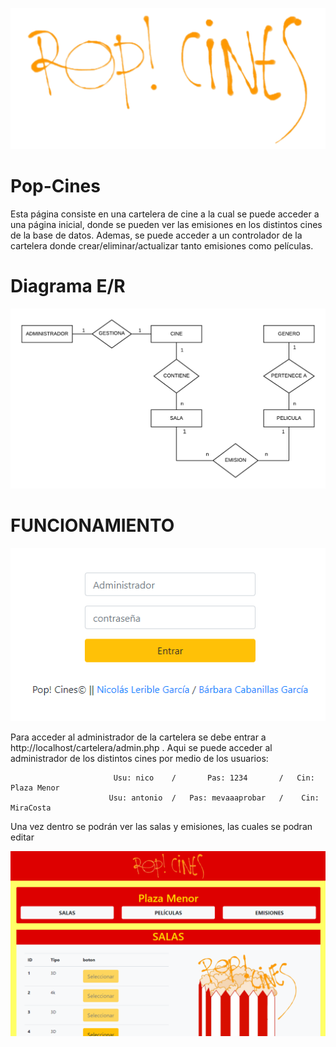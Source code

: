 ![logo Pop! Cines](https://github.com/nicolaslerible/Pop-Cines/blob/master/img/logo.png)
# Pop-Cines

Esta página consiste en una cartelera de cine a la cual se puede acceder a una página inicial, donde se pueden ver las emisiones en los distintos cines de la base de datos. Ademas, se puede acceder a un controlador de la cartelera donde crear/eliminar/actualizar tanto emisiones como películas.

# Diagrama E/R
![diagrama](https://github.com/nicolaslerible/Pop-Cines/blob/master/img/Diagrama%20en%20blanco%20(1).png)

# FUNCIONAMIENTO

![alt text](https://github.com/nicolaslerible/Pop-Cines/blob/master/img/admin.PNG)

Para acceder al administrador de la cartelera se debe entrar a http://localhost/cartelera/admin.php . Aqui se puede acceder al administrador de los distintos cines por medio de los usuarios:

                           Usu: nico    /       Pas: 1234       /   Cin: Plaza Menor
                          Usu: antonio  /   Pas: mevaaaprobar   /    Cin: MiraCosta
            
            
Una vez dentro se podrán ver las salas y emisiones, las cuales se podran editar

![alt text](https://github.com/nicolaslerible/Pop-Cines/blob/master/img/manager.PNG)
